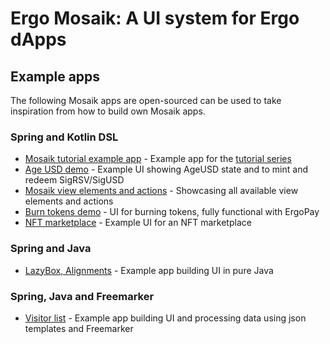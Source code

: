 # Ergo Mosaik: A UI system for Ergo dApps

## Example apps

The following Mosaik apps are open-sourced can be used to take inspiration from how to build own Mosaik apps.

### Spring and Kotlin DSL
* [Mosaik tutorial example app](https://github.com/MrStahlfelge/mosaik-tutorial-series) - Example app for the [tutorial series](intro.md)
* [Age USD demo](https://github.com/MrStahlfelge/mosaik-ageusddemo) - Example UI showing AgeUSD state and to mint and redeem SigRSV/SigUSD
* [Mosaik view elements and actions](https://github.com/MrStahlfelge/mosaik/tree/develop/backend-demo-kotlin) - Showcasing all available view elements and actions
* [Burn tokens demo](https://github.com/MrStahlfelge/mosaik-demo-tokenburn) - UI for burning tokens, fully functional with ErgoPay
* [NFT marketplace](https://github.com/MrStahlfelge/mosaiknftmarketplace) - Example UI for an NFT marketplace

### Spring and Java
* [LazyBox, Alignments](https://github.com/MrStahlfelge/mosaik/tree/develop/backend-demo) - Example app building UI in pure Java

### Spring, Java and Freemarker
* [Visitor list](https://github.com/MrStahlfelge/mosaik/tree/develop/backend-demo) - Example app building UI and processing data using json templates and Freemarker
